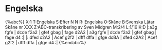 # Engelska

{%abc%}
X:1
T:Engelska
S:Efter N N
R: Engelska
O:Skåne
B:Svenska Låtar Skåne nr XXX
Z:ABC-transkribering av Sven Midgren
M:2/4
L:1/16
K:D
|:a3g fgfe | dcde f2a2 | gfef gbag | fage d2A2 |
a3g fgfe | dcde f2a2 | gfef gbag | fage d4 :|
|: dfed c2A2 | Acef g2f2 | dfff dffa | gfge dcBA |
 dfed c2A2 | Acef g2f2 | dfff dffa | gfge d4 :|
{%endabc%}
